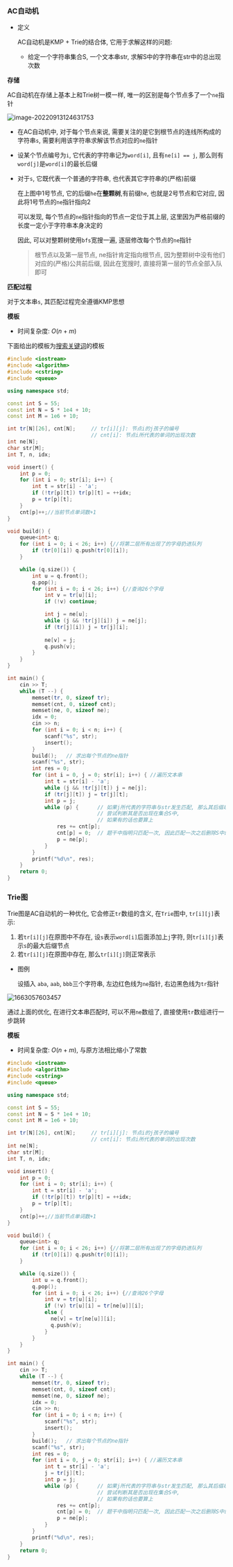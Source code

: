 ### AC自动机

- 定义

  AC自动机是KMP + Trie的结合体, 它用于求解这样的问题:

  - 给定一个字符串集合S, 一个文本串str, 求解S中的字符串在str中的总出现次数





**存储**

AC自动机在存储上基本上和Trie树一模一样, 唯一的区别是每个节点多了一个`ne`指针

![image-20220913124631753](http://www.cdn.liver0377.xyz/typora/202209131246827.png)

- 在AC自动机中, 对于每个节点来说, 需要关注的是它到根节点的连线所构成的字符串`s`, 需要利用该字符串求解该节点对应的`ne`指针

- 设某个节点编号为`i`, 它代表的字符串记为`word[i]`, 且有`ne[i] == j`, 那么则有`word[j]`是`word[i]`的最长后缀

- 对于`s`, 它既代表一个普通的字符串, 也代表其它字符串的(严格)前缀

  在上图中1号节点, 它的后缀`he`在**整颗树**,有前缀`he`, 也就是2号节点和它对应, 因此将1号节点的`ne`指针指向2

  可以发现, 每个节点的`ne`指针指向的节点一定位于其上层, 这里因为严格前缀的长度一定小于字符串本身决定的
  
  因此, 可以对整颗树使用`bfs`宽搜一遍, 逐层修改每个节点的`ne`指针
  
  > 根节点以及第一层节点, ne指针肯定指向根节点, 因为整颗树中没有他们对应的(严格)公共前后缀, 因此在宽搜时, 直接将第一层的节点全部入队即可



**匹配过程**

对于文本串`s`, 其匹配过程完全遵循KMP思想





**模板**

- 时间复杂度: $O(n + m)$

下面给出的模板为[搜索关键词](https://www.acwing.com/problem/content/1284/)的模板
```cc
#include <iostream>
#include <algorithm>
#include <cstring>
#include <queue>

using namespace std;

const int S = 55;
const int N = S * 1e4 + 10;
const int M = 1e6 + 10;

int tr[N][26], cnt[N];     // tr[i][j]: 节点i的j孩子的编号
                           // cnt[i]: 节点i所代表的单词的出现次数
int ne[N];                 
char str[M];
int T, n, idx;

void insert() {
    int p = 0;
    for (int i = 0; str[i]; i++) {
        int t = str[i] - 'a';
        if (!tr[p][t]) tr[p][t] = ++idx;
        p = tr[p][t];
    }
    cnt[p]++;//当前节点单词数+1
}

void build() {
    queue<int> q;
    for (int i = 0; i < 26; i++) {//将第二层所有出现了的字母扔进队列
        if (tr[0][i]) q.push(tr[0][i]);
    }

    while (q.size()) {
        int u = q.front();
        q.pop();
        for (int i = 0; i < 26; i++) {//查询26个字母
            int v = tr[u][i];
            if (!v) continue;

            int j = ne[u];
            while (j && !tr[j][i]) j = ne[j];
            if (tr[j][i]) j = tr[j][i];
            
            ne[v] = j;
            q.push(v);
        }
    }
}

int main() {
    cin >> T;
    while (T --) {
        memset(tr, 0, sizeof tr);
        memset(cnt, 0, sizeof cnt);
        memset(ne, 0, sizeof ne);
        idx = 0;
        cin >> n;
        for (int i = 0; i < n; i++) {
            scanf("%s", str);
            insert();
        }
        build();   // 求出每个节点的ne指针
        scanf("%s", str);
        int res = 0;
        for (int i = 0, j = 0; str[i]; i++) { //遍历文本串
            int t = str[i] - 'a';
            while (j && !tr[j][t]) j = ne[j];
            if (tr[j][t]) j = tr[j][t];
            int p = j;
            while (p) {      // 如果j所代表的字符串与str发生匹配, 那么其后缀串(ne)也肯定与str发生匹配, 
                             // 尝试判断其是否出现在集合S中, 
                             // 如果有的话也要算上
                res += cnt[p];
                cnt[p] = 0;  // 题干中指明只匹配一次, 因此匹配一次之后删除S中的该单词
                p = ne[p];
            }
        }
        printf("%d\n", res);
    }
    return 0;
}
```





### Trie图

Trie图是AC自动机的一种优化, 它会修正`tr`数组的含义, 在`Trie`图中, `tr[i][j]`表示:

1.  若`tr[i][j]`在原图中不存在, 设`s`表示`word[i]`后面添加上`j`字符, 则`tr[i][j]`表示`s`的最大后缀节点
2.  若`tr[i][j]`在原图中存在, 那么`tr[i][j]`则正常表示

- 图例

  设插入 `aba`, `aab`, `bbb`三个字符串, 左边红色线为`ne`指针, 右边黑色线为`tr`指针

![1663057603457](http://www.cdn.liver0377.xyz/typora/202209131627805.jpg)



通过上面的优化, 在进行文本串匹配时, 可以不用`ne`数组了, 直接使用`tr`数组进行一步跳转



**模板**

- 时间复杂度: $O(n + m)$, 与原方法相比缩小了常数

```cc
#include <iostream>
#include <algorithm>
#include <cstring>
#include <queue>

using namespace std;

const int S = 55;
const int N = S * 1e4 + 10;
const int M = 1e6 + 10;

int tr[N][26], cnt[N];     // tr[i][j]: 节点i的j孩子的编号
                           // cnt[i]: 节点i所代表的单词的出现次数
int ne[N];                 
char str[M];
int T, n, idx;

void insert() {
    int p = 0;
    for (int i = 0; str[i]; i++) {
        int t = str[i] - 'a';
        if (!tr[p][t]) tr[p][t] = ++idx;
        p = tr[p][t];
    }
    cnt[p]++;//当前节点单词数+1
}

void build() {
    queue<int> q;
    for (int i = 0; i < 26; i++) {//将第二层所有出现了的字母扔进队列
        if (tr[0][i]) q.push(tr[0][i]);
    }

    while (q.size()) {
        int u = q.front();
        q.pop();
        for (int i = 0; i < 26; i++) {//查询26个字母
            int v = tr[u][i];
            if (!v) tr[u][i] = tr[ne[u]][i];
            else {
              ne[v] = tr[ne[u]][i];
              q.push(v);
            }
        }
    }
}

int main() {
    cin >> T;
    while (T --) {
        memset(tr, 0, sizeof tr);
        memset(cnt, 0, sizeof cnt);
        memset(ne, 0, sizeof ne);
        idx = 0;
        cin >> n;
        for (int i = 0; i < n; i++) {
            scanf("%s", str);
            insert();
        }
        build();   // 求出每个节点的ne指针
        scanf("%s", str);
        int res = 0;
        for (int i = 0, j = 0; str[i]; i++) { //遍历文本串
            int t = str[i] - 'a';
            j = tr[j][t];
            int p = j;
            while (p) {      // 如果j所代表的字符串与str发生匹配, 那么其后缀串(ne)也肯定与str发生匹配, 
                             // 尝试判断其是否出现在集合S中, 
                             // 如果有的话也要算上
                res += cnt[p];
                cnt[p] = 0;  // 题干中指明只匹配一次, 因此匹配一次之后删除S中的该单词
                p = ne[p];
            }
        }
        printf("%d\n", res);
    }
    return 0;
}
```



